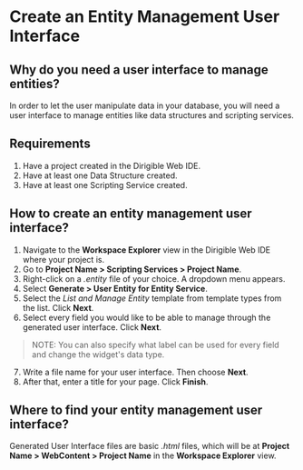 # Create an Entity Management User Interface

## Why do you need a user interface to manage entities?

In order to let the user manipulate data in your database, you will need a user interface to manage entities like data structures and scripting services.

## Requirements

1. Have a project created in the Dirigible Web IDE.
2. Have at least one Data Structure created.
3. Have at least one Scripting Service created.

## How to create an entity management user interface?

1.  Navigate to the **Workspace Explorer** view in the Dirigible Web IDE where your project is.
2. Go to **Project Name > Scripting Services > Project Name**.
3. Right-click on a _.entity_ file of your choice. A dropdown menu appears.
4. Select **Generate > User Entity for Entity Service**.
5. Select the _List and Manage Entity_  template from template types from the list. Click **Next**.
6. Select every field you would like to be able to manage through the generated user interface. Click **Next**.

  > NOTE: You can also specify what label can be used for every field and change the widget's data type.

7. Write a file name for your user interface. Then choose **Next**.
8. After that, enter a title for your page. Click **Finish**.

## Where to find your entity management user interface?

Generated User Interface files are basic _.html_ files, which will be at **Project Name > WebContent > Project Name** in the **Workspace Explorer** view.
